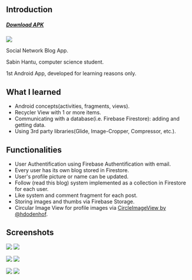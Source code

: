 ## Introduction

##### [Download APK](https://drive.google.com/open?id=1ILVyFbxDWHwlyCvQLjeu4mBgHlZD8TXK)

![](https://i.imgur.com/2byrWrD.png)

Social Network Blog App.

Sabin Hantu, computer science student.

1st Android App, developed for learning reasons only.

## What I learned

+ Android concepts(activities, fragments, views).
+ Recycler View with 1 or more items.
+ Communicating with a database(i.e. Firebase Firestore): adding and getting data.
+ Using 3rd party libraries(Glide, Image-Cropper, Compressor, etc.).

## Functionalities

+ User Authentification using Firebase Authentification with email.
+ Every user has its own blog stored in Firestore.
+ User's profile picture or name can be updated.
+ Follow (read this blog) system implemented as a collection in Firestore for each user.
+ Like system and comment fragment for each post.
+ Storing images and thumbs via Firebase Storage.
+ Circular Image View for profile images via [CircleImageView by @hdodenhof](https://github.com/hdodenhof/CircleImageView).

## Screenshots

![](https://i.imgur.com/XfLfxJO.jpg) ![](https://i.imgur.com/50lK4ad.jpg)

![](https://i.imgur.com/JbtU7AB.jpg) ![](https://i.imgur.com/aLWpOKZ.jpg)

![](https://i.imgur.com/shrhDD9.jpg) ![](https://i.imgur.com/c7HzQfW.jpg)
